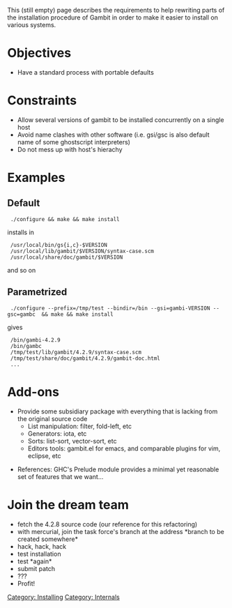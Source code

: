 This (still empty) page describes the requirements to help rewriting
parts of the installation procedure of Gambit in order to make it easier
to install on various systems.

# Objectives

  - Have a standard process with portable defaults

# Constraints

  - Allow several versions of gambit to be installed concurrently on a
    single host
  - Avoid name clashes with other software (i.e. gsi/gsc is also default
    name of some ghostscript interpreters)
  - Do not mess up with host's hierachy

# Examples

## Default

` ./configure && make && make install`

installs in

` /usr/local/bin/gs{i,c}-$VERSION`  
` /usr/local/lib/gambit/$VERSION/syntax-case.scm`  
` /usr/local/share/doc/gambit/$VERSION`

and so on

## Parametrized

` ./configure --prefix=/tmp/test --bindir=/bin --gsi=gambi-VERSION --gsc=gambc  && make && make install`

gives

` /bin/gambi-4.2.9`  
` /bin/gambc`  
` /tmp/test/lib/gambit/4.2.9/syntax-case.scm`  
` /tmp/test/share/doc/gambit/4.2.9/gambit-doc.html`  
` ...`

# Add-ons

  - Provide some subsidiary package with everything that is lacking from
    the original source code
      - List manipulation: filter, fold-left, etc
      - Generators: iota, etc
      - Sorts: list-sort, vector-sort, etc
      - Editors tools: gambit.el for emacs, and comparable plugins for
        vim, eclipse, etc

<!-- end list -->

  - References: GHC's Prelude module provides a minimal yet reasonable
    set of features that we want...

# Join the dream team

  - fetch the 4.2.8 source code (our reference for this refactoring)
  - with mercurial, join the task force's branch at the address \*branch
    to be created somewhere\*
  - hack, hack, hack
  - test installation
  - test \*again\*
  - submit patch
  - ???
  - Profit\!

[Category: Installing](Category:_Installing.md) [Category:
Internals](Category:_Internals.md)
